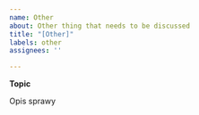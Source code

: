 ```yaml
---
name: Other
about: Other thing that needs to be discussed
title: "[Other]"
labels: other
assignees: ''

---
```


**Topic**

Opis sprawy
